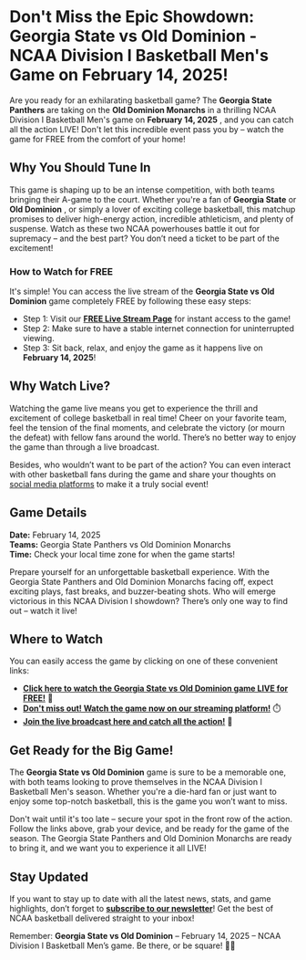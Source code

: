 # Don't Miss the Epic Showdown: Georgia State vs Old Dominion - NCAA Division I Basketball Men's Game on February 14, 2025!

Are you ready for an exhilarating basketball game? The **Georgia State Panthers** are taking on the **Old Dominion Monarchs** in a thrilling NCAA Division I Basketball Men's game on **February 14, 2025** , and you can catch all the action LIVE! Don't let this incredible event pass you by – watch the game for FREE from the comfort of your home!

## Why You Should Tune In

This game is shaping up to be an intense competition, with both teams bringing their A-game to the court. Whether you're a fan of **Georgia State** or **Old Dominion** , or simply a lover of exciting college basketball, this matchup promises to deliver high-energy action, incredible athleticism, and plenty of suspense. Watch as these two NCAA powerhouses battle it out for supremacy – and the best part? You don’t need a ticket to be part of the excitement!

### How to Watch for FREE

It's simple! You can access the live stream of the **Georgia State vs Old Dominion** game completely FREE by following these easy steps:

- Step 1: Visit our [**FREE Live Stream Page**](https://tinyurl.com/livestreamfreeo?st=Georgia+State+vs+Old+Dominion&si=ghc) for instant access to the game!
- Step 2: Make sure to have a stable internet connection for uninterrupted viewing.
- Step 3: Sit back, relax, and enjoy the game as it happens live on **February 14, 2025**!

## Why Watch Live?

Watching the game live means you get to experience the thrill and excitement of college basketball in real time! Cheer on your favorite team, feel the tension of the final moments, and celebrate the victory (or mourn the defeat) with fellow fans around the world. There’s no better way to enjoy the game than through a live broadcast.

Besides, who wouldn’t want to be part of the action? You can even interact with other basketball fans during the game and share your thoughts on [social media platforms](https://tinyurl.com/livestreamfreeo?st=Georgia+State+vs+Old+Dominion&si=ghc) to make it a truly social event!

## Game Details

**Date:** February 14, 2025  
**Teams:** Georgia State Panthers vs Old Dominion Monarchs  
**Time:** Check your local time zone for when the game starts!

Prepare yourself for an unforgettable basketball experience. With the Georgia State Panthers and Old Dominion Monarchs facing off, expect exciting plays, fast breaks, and buzzer-beating shots. Who will emerge victorious in this NCAA Division I showdown? There’s only one way to find out – watch it live!

## Where to Watch

You can easily access the game by clicking on one of these convenient links:

- [**Click here to watch the Georgia State vs Old Dominion game LIVE for FREE!**](https://tinyurl.com/livestreamfreeo?st=Georgia+State+vs+Old+Dominion&si=ghc) 🏀
- [**Don't miss out! Watch the game now on our streaming platform!**](https://tinyurl.com/livestreamfreeo?st=Georgia+State+vs+Old+Dominion&si=ghc) ⏱️
- [**Join the live broadcast here and catch all the action!**](https://tinyurl.com/livestreamfreeo?st=Georgia+State+vs+Old+Dominion&si=ghc) 🎥

## Get Ready for the Big Game!

The **Georgia State vs Old Dominion** game is sure to be a memorable one, with both teams looking to prove themselves in the NCAA Division I Basketball Men's season. Whether you're a die-hard fan or just want to enjoy some top-notch basketball, this is the game you won’t want to miss.

Don't wait until it's too late – secure your spot in the front row of the action. Follow the links above, grab your device, and be ready for the game of the season. The Georgia State Panthers and Old Dominion Monarchs are ready to bring it, and we want you to experience it all LIVE!

## Stay Updated

If you want to stay up to date with all the latest news, stats, and game highlights, don’t forget to [**subscribe to our newsletter**](https://tinyurl.com/livestreamfreeo?st=Georgia+State+vs+Old+Dominion&si=ghc)! Get the best of NCAA basketball delivered straight to your inbox!

Remember: **Georgia State vs Old Dominion** – February 14, 2025 – NCAA Division I Basketball Men’s game. Be there, or be square! 🏀🎉
